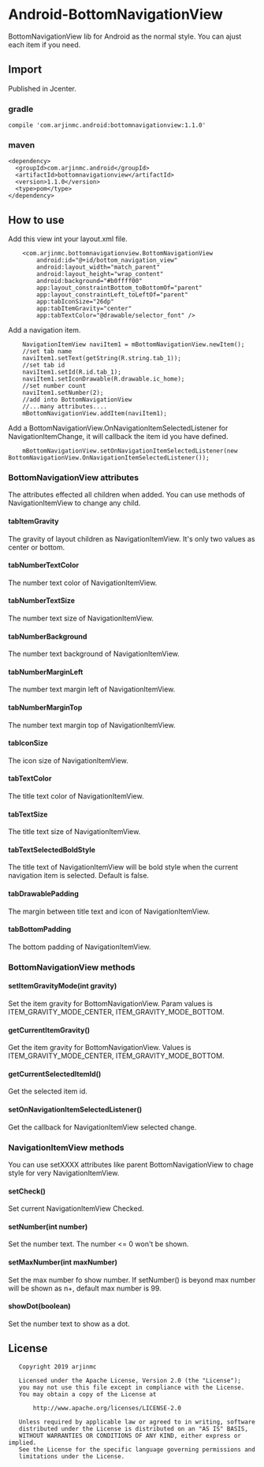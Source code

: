 # Android-BottomNavigationView
BottomNavigationView lib for Android as the normal style. You can ajust each item if you need.

## Import
Published in Jcenter.

### gradle 
```
compile 'com.arjinmc.android:bottomnavigationview:1.1.0'
```

### maven
```
<dependency>
  <groupId>com.arjinmc.android</groupId>
  <artifactId>bottomnavigationview</artifactId>
  <version>1.1.0</version>
  <type>pom</type>
</dependency>
```

## How to use
Add this view int your layout.xml file.
```
    <com.arjinmc.bottomnavigationview.BottomNavigationView
        android:id="@+id/bottom_navigation_view"
        android:layout_width="match_parent"
        android:layout_height="wrap_content"
        android:background="#b0ffff00"
        app:layout_constraintBottom_toBottomOf="parent"
        app:layout_constraintLeft_toLeftOf="parent"
        app:tabIconSize="26dp"
        app:tabItemGravity="center"
        app:tabTextColor="@drawable/selector_font" />
```

Add a navigation item.
```
    NavigationItemView naviItem1 = mBottomNavigationView.newItem();
    //set tab name
    naviItem1.setText(getString(R.string.tab_1));
    //set tab id
    naviItem1.setId(R.id.tab_1);
    naviItem1.setIconDrawable(R.drawable.ic_home);
    //set number count
    naviItem1.setNumber(2);
    //add into BottomNavigationView
    //...many attributes....
    mBottomNavigationView.addItem(naviItem1);
```
Add a BottomNavigationView.OnNavigationItemSelectedListener for NavigationItemChange, it will callback the item id you have defined.
```
    mBottomNavigationView.setOnNavigationItemSelectedListener(new BottomNavigationView.OnNavigationItemSelectedListener());
```

### BottomNavigationView attributes
The attributes effected all children when added. You can use methods of NavigationItemView to change any child.

#### tabItemGravity
The gravity of layout children as NavigationItemView. It's only two values as center or  bottom.

#### tabNumberTextColor
The number text color of NavigationItemView.

#### tabNumberTextSize
The number text size of NavigationItemView.

#### tabNumberBackground
The number text  background of NavigationItemView.

#### tabNumberMarginLeft
The number text margin left of NavigationItemView.

#### tabNumberMarginTop
The number text margin top of NavigationItemView.

#### tabIconSize
The icon size of NavigationItemView.

#### tabTextColor  
The title text color of NavigationItemView.

#### tabTextSize
The title text size of NavigationItemView.

#### tabTextSelectedBoldStyle
The title text of NavigationItemView will be bold style when the current navigation item is selected. Default is false.

#### tabDrawablePadding
The margin between title text and icon of NavigationItemView.

#### tabBottomPadding
The bottom padding of NavigationItemView.

### BottomNavigationView methods

#### setItemGravityMode(int gravity) 
Set the item gravity for BottomNavigationView. Param values is ITEM_GRAVITY_MODE_CENTER, ITEM_GRAVITY_MODE_BOTTOM.

#### getCurrentItemGravity() 
Get the item gravity for BottomNavigationView. Values is ITEM_GRAVITY_MODE_CENTER, ITEM_GRAVITY_MODE_BOTTOM.

#### getCurrentSelectedItemId()
Get the selected item id.

#### setOnNavigationItemSelectedListener()
Get the callback for NavigationItemView selected change.

### NavigationItemView methods
You can use setXXXX attributes like parent BottomNavigationView to chage style for very NavigationItemView.

#### setCheck()
Set current NavigationItemView Checked.

#### setNumber(int number)
Set the number text. The number <= 0 won't be  shown.

#### setMaxNumber(int maxNumber)
Set the max number fo show number. If setNumber() is beyond max number will be shown as n+, default max number is 99.

#### showDot(boolean)
Set the number text to show as a dot.

## License
```
   Copyright 2019 arjinmc
   
   Licensed under the Apache License, Version 2.0 (the "License");
   you may not use this file except in compliance with the License.
   You may obtain a copy of the License at

       http://www.apache.org/licenses/LICENSE-2.0

   Unless required by applicable law or agreed to in writing, software
   distributed under the License is distributed on an "AS IS" BASIS,
   WITHOUT WARRANTIES OR CONDITIONS OF ANY KIND, either express or implied.
   See the License for the specific language governing permissions and
   limitations under the License.
```





